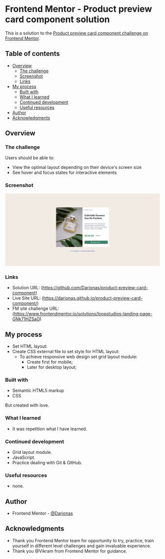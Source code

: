 # Frontend Mentor - Product preview card component solution

This is a solution to the [Product preview card component challenge on Frontend Mentor](https://www.frontendmentor.io/challenges/product-preview-card-component-GO7UmttRfa).

## Table of contents

- [Overview](#overview)
  - [The challenge](#the-challenge)
  - [Screenshot](#screenshot)
  - [Links](#links)
- [My process](#my-process)
  - [Built with](#built-with)
  - [What I learned](#what-i-learned)
  - [Continued development](#continued-development)
  - [Useful resources](#useful-resources)
- [Author](#author)
- [Acknowledgments](#acknowledgments)

## Overview

### The challenge

Users should be able to:

- View the optimal layout depending on their device's screen size
- See hover and focus states for interactive elements

### Screenshot

![Product_preview_card_component](./images/product_preview_card_component.png)

### Links

- Solution URL: (https://github.com/Darionas/product-preview-card-component)
- Live Site URL: (https://darionas.github.io/product-preview-card-component/)
- FM site challenge URL: (https://www.frontendmentor.io/solutions/loopstudios-landing-page-GNk71HZSaO)

## My process

* Set HTML layout:
* Create CSS external file to set style for HTML layout:
  * To achieve responsive web design set grid layout module:
     * Create first for mobile;
     * Later for desktop layout;


### Built with

- Semantic HTML5 markup
- CSS

But created with love.

### What I learned

- It was repetition what I have learned.

### Continued development

- Grid layout module.
- JavaScript.
- Practice dealing with Git & GitHub.

### Useful resources

- none.

## Author

- Frontend Mentor - [@Darionas](https://www.frontendmentor.io/profile/Darionas)

## Acknowledgments

- Thank you Frontend Mentor team for opportunity to try, practice, train yourself in different level challenges and gain invaluable experience.
- Thank you @Vikram from Frontend Mentor for guidance.
